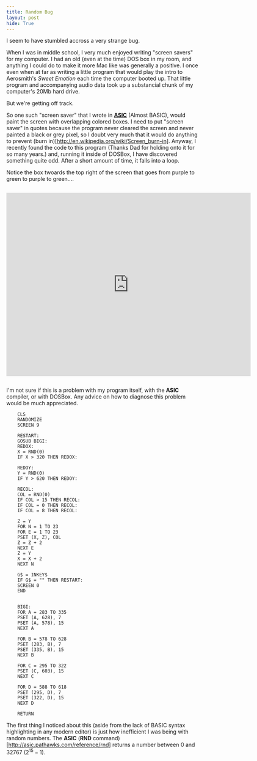 ```yaml
---
title: Random Bug
layout: post
hide: True
---
```

I seem to have stumbled accross a very strange bug.

When I was in middle school, I very much enjoyed writing "screen savers" for my computer. I had an old (even at the time) DOS box in my room, and anything I could do to make it more Mac like was generally a positive. I once even when at far as writing a little program that would play the intro to Aerosmith's _Sweet Emotion_ each time the computer booted up. That little program and accompanying audio data took up a substancial chunk of my computer's 20Mb hard drive.

But we're getting off track.

So one such "screen saver" that I wrote in **[ASIC](http://asic.pathawks.com/)** (Almost BASIC), would paint the screen with overlapping colored boxes. I need to put "screen saver" in quotes because the program never cleared the screen and never painted a black or grey pixel, so I doubt very much that it would do anything to prevent (burn in)[http://en.wikipedia.org/wiki/Screen_burn-in].
Anyway, I recently found the code to this program (Thanks Dad for holding onto it for so many years.) and, running it inside of DOSBox, I have discovered something quite odd. After a short amount of time, it falls into a loop.

Notice the box twoards the top right of the screen that goes from purple to green to purple to green....


<iframe width="640" height="480" src="http://www.youtube-nocookie.com/embed/RucsIOZPpvI?rel=0" frameborder="0" allowfullscreen="allowfullscreen" style="margin:1em auto;">
</iframe>


I'm not sure if this is a problem with my program itself, with the **ASIC** compiler, or with DOSBox.
Any advice on how to diagnose this problem would be much appreciated.


        CLS
        RANDOMIZE
        SCREEN 9
        
        RESTART:
        GOSUB BIGI:
        REDOX:
        X = RND(0)
        IF X > 320 THEN REDOX:
        
        REDOY:
        Y = RND(0)
        IF Y > 620 THEN REDOY:
        
        RECOL:
        COL = RND(0)
        IF COL > 15 THEN RECOL:
        IF COL = 0 THEN RECOL:
        IF COL = 8 THEN RECOL:
        
        Z = Y
        FOR N = 1 TO 23
        FOR E = 1 TO 23
        PSET (X, Z), COL
        Z = Z + 2
        NEXT E
        Z = Y
        X = X + 2
        NEXT N
        
        G$ = INKEY$
        IF G$ = "" THEN RESTART:
        SCREEN 0
        END
        
        
        BIGI:
        FOR A = 283 TO 335
        PSET (A, 628), 7
        PSET (A, 578), 15
        NEXT A
        
        FOR B = 578 TO 628
        PSET (283, B), 7
        PSET (335, B), 15
        NEXT B
        
        FOR C = 295 TO 322
        PSET (C, 603), 15
        NEXT C
        
        FOR D = 588 TO 618
        PSET (295, D), 7
        PSET (322, D), 15
        NEXT D
        
        RETURN

The first thing I noticed about this (aside from the lack of BASIC syntax highlighting in any modern editor) is just how inefficient I was being with random numbers. The **ASIC** (**RND** command)[http://asic.pathawks.com/reference/rnd] returns a number between 0 and 32767 ($2^{15}-1$).
<script type="text/x-mathjax-config">
MathJax.Hub.Config({
  tex2jax: {inlineMath: [['$','$'], ['\\(','\\)']]}
});
</script>
<script type="text/javascript" src="http://cdn.mathjax.org/mathjax/latest/MathJax.js?config=TeX-AMS-MML_HTMLorMML"></script>
